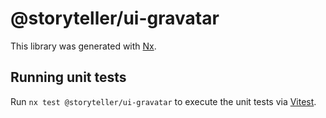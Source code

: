 # @storyteller/ui-gravatar

This library was generated with [Nx](https://nx.dev).

## Running unit tests

Run `nx test @storyteller/ui-gravatar` to execute the unit tests via [Vitest](https://vitest.dev/).
